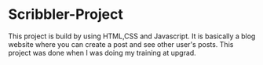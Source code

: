 # Scribbler-Project

This project is build by using HTML,CSS and Javascript. It is basically a blog website where you can create a post and see other user's posts. This project was done when I was doing my training at upgrad.
